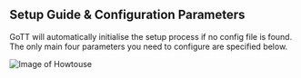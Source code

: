 ## Setup Guide & Configuration Parameters

GoTT will automatically initialise the setup process if no config file is found. 
The only main four parameters you need to configure are specified below.

![Image of Howtouse](https://github.com/ordz-404/good-ol-terminal-tools/blob/master/images/howtosetup.png)


